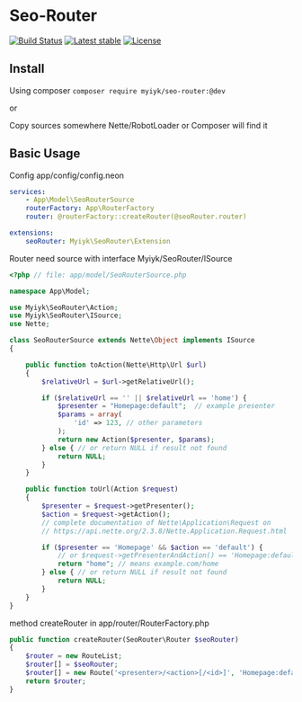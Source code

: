 Seo-Router
==========
[![Build Status](https://travis-ci.org/Myiyk/seo-router.svg?branch=master)](https://travis-ci.org/Myiyk/seo-router)
[![Latest stable](https://img.shields.io/packagist/v/Myiyk/seo-router.svg)](https://packagist.org/packages/myiyk/seo-router)
[![License](https://img.shields.io/packagist/l/Myiyk/seo-router.svg)](https://github.com/Myiyk/seo-router/blob/master/LICENSE)

Install
-------
Using composer `composer require myiyk/seo-router:@dev`

or

Copy sources somewhere Nette/RobotLoader or Composer will find it

Basic Usage
-----------

Config app/config/config.neon

```yaml
services:
	- App\Model\SeoRouterSource
	routerFactory: App\RouterFactory
	router: @routerFactory::createRouter(@seoRouter.router)

extensions:
	seoRouter: Myiyk\SeoRouter\Extension
```

Router need source with interface Myiyk/SeoRouter/ISource

```php
<?php // file: app/model/SeoRouterSource.php

namespace App\Model;

use Myiyk\SeoRouter\Action;
use Myiyk\SeoRouter\ISource;
use Nette;

class SeoRouterSource extends Nette\Object implements ISource
{

	public function toAction(Nette\Http\Url $url)
	{
		$relativeUrl = $url->getRelativeUrl();

		if ($relativeUrl == '' || $relativeUrl == 'home') {
			$presenter = "Homepage:default";  // example presenter
			$params = array(
				'id' => 123, // other parameters
			);
			return new Action($presenter, $params);
		} else { // or return NULL if result not found
			return NULL;
		}
	}

	public function toUrl(Action $request)
	{
		$presenter = $request->getPresenter();
		$action = $request->getAction();
		// complete documentation of Nette\Application\Request on
		// https://api.nette.org/2.3.8/Nette.Application.Request.html

		if ($presenter == 'Homepage' && $action == 'default') {
			// or $request->getPresenterAndAction() == 'Homepage:default'
			return "home"; // means example.com/home
		} else { // or return NULL if result not found
			return NULL;
		}
	}
}

```

method createRouter in app/router/RouterFactory.php
```php
public function createRouter(SeoRouter\Router $seoRouter)
{
	$router = new RouteList;
	$router[] = $seoRouter;
	$router[] = new Route('<presenter>/<action>[/<id>]', 'Homepage:default');
	return $router;
}
```